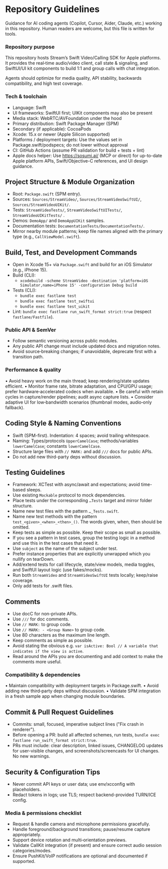 # Repository Guidelines

Guidance for AI coding agents (Copilot, Cursor, Aider, Claude, etc.) working in this repository. Human readers are welcome, but this file is written for tools.

### Repository purpose

This repository hosts Stream’s Swift Video/Calling SDK for Apple platforms. It provides the real‑time audio/video client, call state & signaling, and SwiftUI/UI kit components to build 1:1 and group calls with chat integration.

Agents should optimize for media quality, API stability, backwards compatibility, and high test coverage.

### Tech & toolchain
- Language: Swift
- UI frameworks: SwiftUI first; UIKit components may also be present
- Media stack: WebRTC/AVFoundation under the hood
- Primary distribution: Swift Package Manager (SPM)
- Secondary (if applicable): CocoaPods
- Xcode: 15.x or newer (Apple Silicon supported)
- Platforms / deployment targets: Use the values set in Package.swift/podspecs; do not lower without approval
- CI: GitHub Actions (assume PR validation for build + tests + lint)
- Apple docs helper: Use https://sosumi.ai/ (MCP or direct) for up-to-date
  Apple platform APIs, Swift/Objective-C references, and UI design guidance.

## Project Structure & Module Organization
- Root: `Package.swift` (SPM entry).
- Sources: `Sources/StreamVideo/`, `Sources/StreamVideoSwiftUI/`, `Sources/StreamVideoUIKit/`.
- Tests: `StreamVideoTests/`, `StreamVideoSwiftUITests/`, `StreamVideoUIKitTests/` .
- Demos: `DemoApp/` and `DemoAppUIKit` samples.
- Documentation tests: `DocumentationTests/DocumentationTests/`.
- Mirror nearby module patterns; keep file names aligned with the primary type (e.g., `CallViewModel.swift`).

## Build, Test, and Development Commands
- Open in Xcode 15+ via `Package.swift` and build for an iOS Simulator (e.g., iPhone 15).
- Build (CLI):
  - `xcodebuild -scheme StreamVideo -destination 'platform=iOS Simulator,name=iPhone 15' -configuration Debug build`
- Tests (CLI):
  - `bundle exec fastlane test`
  - `bundle exec fastlane test_swiftui`
  - `bundle exec fastlane test_uikit`
- Lint: `bundle exec fastlane run_swift_format strict:true` (respect `fastlane/Fastfile`).

### Public API & SemVer
- Follow semantic versioning across public modules.
- Any public API change must include updated docs and migration notes.
- Avoid source‑breaking changes; if unavoidable, deprecate first with a transition path.

### Performance & quality
  • Avoid heavy work on the main thread; keep rendering/state updates efficient.
  • Monitor frame rate, bitrate adaptation, and CPU/GPU usage; prefer hardware‑accelerated codecs when available.
  • Be careful with retain cycles in capture/render pipelines; audit async capture lists.
  • Consider adaptive UI for low‑bandwidth scenarios (thumbnail modes, audio‑only fallback).

## Coding Style & Naming Conventions
- Swift (SPM-first). Indentation: 4 spaces; avoid trailing whitespace.
- Naming: Types/protocols `UpperCamelCase`; methods/variables `lowerCamelCase`; constants `lowerCamelCase`.
- Structure large files with `// MARK:` and add `///` docs for public APIs.
- Do not add new third-party deps without discussion.

## Testing Guidelines
- Framework: XCTest with async/await and expectations; avoid time-based sleeps.
- Use existing `Mockable` protocol to mock dependencies.
- Place tests under the corresponding `…Tests` target and mirror folder structure.
- Name new test files with the pattern `…_Tests.swift`.
- Name new test methods with the pattern `test_<given>_<when>_<then>_()`. The words given, when, then should be omitted.
- Keep tests as simple as possible. Keep their scope as small as possible.
- If you see a pattern in test cases, group the testing logic in a method and use this in the test cases that need it.
- Use `subject` as the name of the subject under test.
- Prefer instance properties that are explicitly unwrapped which you nullify on tearDown. 
- Add/extend tests for call lifecycle, state/view models, media toggles, and SwiftUI layout logic (use fakes/mocks).
- Run both `StreamVideo` and `StreamVideoSwiftUI` tests locally; keep/raise coverage.
- Only add tests for .swift files.

## Comments
- Use docC for non-private APIs.
- Use `///` for doc comments.
- Use `// MARK:` to group code.
- Use `// MARK: - <Group Name>` to group code.
- Use 80 characters as the maximum line length.
- Keep comments as simple as possible.
- Avoid stating the obvious e.g. `var isActive: Bool // A variable that indicates if the view is active`.
- Read around the APIs you are documenting and add context to make the comments more useful.

### Compatibility & dependencies
  • Maintain compatibility with deployment targets in Package.swift.
  • Avoid adding new third‑party deps without discussion.
  • Validate SPM integration in a fresh sample app when changing module boundaries.

## Commit & Pull Request Guidelines
- Commits: small, focused, imperative subject lines ("Fix crash in renderer").
- Before opening a PR: build all affected schemes, run tests, `bundle exec fastlane run_swift_format strict:true`.
- PRs must include: clear description, linked issues, CHANGELOG updates for user-visible changes, and screenshots/screencasts for UI changes. No new warnings.

## Security & Configuration Tips
- Never commit API keys or user data; use env/xcconfig with placeholders.
- Redact tokens in logs; use TLS; respect backend-provided TURN/ICE config.

### Media & permissions checklist
- Request & handle camera and microphone permissions gracefully.
- Handle foreground/background transitions; pause/resume capture appropriately.
- Support device rotation and multi‑orientation previews.
- Validate CallKit integration (if present) and ensure correct audio session categories/modes.
- Ensure PushKit/VoIP notifications are optional and documented if supported.
